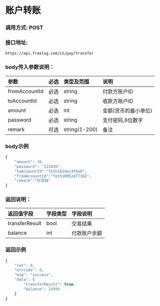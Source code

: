 
# 账户转账

### 调用方式: POST

### 接口地址:

```
https://api.freelog.com/v1/pay/transfer
```

### body传入参数说明：

| 参数 | 必选 | 类型及范围 | 说明 |
| :--- | :--- | :--- | :--- |
| fromAccountId | 必选 | string | 付款方账户ID |
| toAccountId | 必选 | string | 收款方账户ID |
| amount | 必选 | int | 金额(货币的最小单位) |
| password |必选 | string | 支付密码,6位数字 |
| remark | 可选 | string(1-200) | 备注 |


### body示例

```js
{
    "amount": 30,
    "password": "123456",
  	"toAccountId":"feth102dac4f6ab",
  	"fromAccountId":"feth109524f7302",
  	"remark":"红包钱"
}
```

### 返回说明：

| 返回值字段 | 字段类型 | 字段说明 |
| :--- | :--- | :--- |
|  transferResult | bool | 交易结果|
|  balance | int | 付款账户余额 |

### 返回示例
```js
{
    "ret": 0,
    "errcode": 0,
    "msg": "success",
    "data": {
        "transferResult": true,
        "balance": 24990
    }
}
```